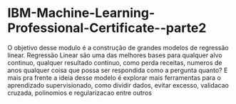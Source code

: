 # IBM-Machine-Learning-Professional-Certificate--parte2

O objetivo desse modulo é a construção de grandes modelos de regressão linear.
Regressão Linear são uma das melhores bases para qualquer alvo continuo, qualquer resultado continuo, como perda
receitas, numeros de anos qualquer coisa que possa ser respondida como a pergunta quanto?
E mais pra frente a ideia desse modelo é explorar mais ferramentas para o aprendizado supervisionado, como dividir dados, evitar excesso, validacao cruzada, polinomios e regularizacao entre outros 

